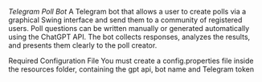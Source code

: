 *Telegram Poll Bot*
A Telegram bot that allows a user to create polls via a graphical Swing interface and send them to a community of registered users.
Poll questions can be written manually or generated automatically using the ChatGPT API. The bot collects responses, analyzes the results, and presents them clearly to the poll creator.

Required Configuration File
You must create a config.properties file inside the resources folder, containing the gpt api, bot name and Telegram token
